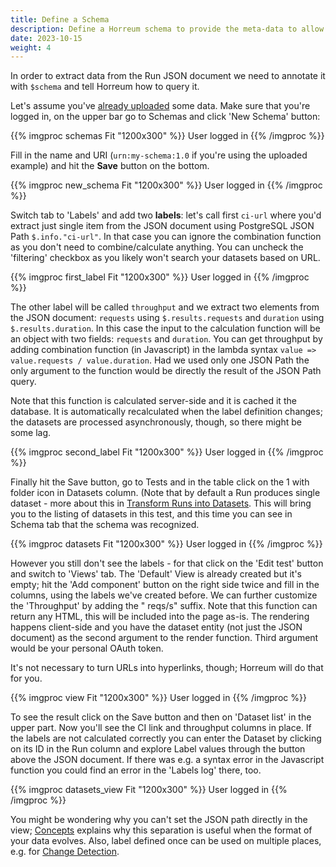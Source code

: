```yaml
---
title: Define a Schema
description: Define a Horreum schema to provide the meta-data to allow Horreum to process Run data
date: 2023-10-15
weight: 4
---
```


In order to extract data from the Run JSON document we need to annotate it with `$schema` and tell Horreum how to query it.

Let's assume you've [already uploaded](./upload.html) some data. Make sure that you're logged in, on the upper bar go to Schemas and click 'New Schema' button:

{{% imgproc schemas Fit "1200x300" %}}
User logged in
{{% /imgproc %}}

Fill in the name and URI (`urn:my-schema:1.0` if you're using the uploaded example) and hit the **Save** button on the bottom.

{{% imgproc new_schema Fit "1200x300" %}}
User logged in
{{% /imgproc %}}

Switch tab to 'Labels' and add two **labels**: let's call first `ci-url` where you'd extract just single item from the JSON document using PostgreSQL JSON Path `$.info."ci-url"`. In that case you can ignore the combination function as you don't need to combine/calculate anything. You can uncheck the 'filtering' checkbox as you likely won't search your datasets based on URL.

{{% imgproc first_label Fit "1200x300" %}}
User logged in
{{% /imgproc %}}

The other label will be called `throughput` and we extract two elements from the JSON document: `requests` using `$.results.requests` and `duration` using `$.results.duration`. In this case the input to the calculation function will be an object with two fields: `requests` and `duration`. You can get throughput by adding combination function (in Javascript) in the lambda syntax `value => value.requests / value.duration`. Had we used only one JSON Path the only argument to the function would be directly the result of the JSON Path query.

Note that this function is calculated server-side and it is cached it the database. It is automatically recalculated when the label definition changes; the datasets are processed asynchronously, though, so there might be some lag.

{{% imgproc second_label Fit "1200x300" %}}
User logged in
{{% /imgproc %}}


Finally hit the Save button, go to Tests and in the table click on the 1 with folder icon in Datasets column. (Note that by default a Run produces single dataset - more about this in [Transform Runs into Datasets](./datasets.html). This will bring you to the listing of datasets in this test, and this time you can see in Schema tab that the schema was recognized.

{{% imgproc datasets Fit "1200x300" %}}
User logged in
{{% /imgproc %}}

However you still don't see the labels - for that click on the 'Edit test' button and switch to 'Views' tab. The 'Default' View is already created but it's empty; hit the 'Add component' button on the right side twice and fill in the columns, using the labels we've created before. We can further customize the 'Throughput' by adding the " reqs/s" suffix. Note that this function can return any HTML, this will be included into the page as-is. The rendering happens client-side and you have the dataset entity (not just the JSON document) as the second argument to the render function. Third argument would be your personal OAuth token.

It's not necessary to turn URLs into hyperlinks, though; Horreum will do that for you.

{{% imgproc view Fit "1200x300" %}}
User logged in
{{% /imgproc %}}

To see the result click on the Save button and then on 'Dataset list' in the upper part. Now you'll see the CI link and throughput columns in place. If the labels are not calculated correctly you can enter the Dataset by clicking on its ID in the Run column and explore Label values through the button above the JSON document. If there was e.g. a syntax error in the Javascript function you could find an error in the 'Labels log' there, too.

{{% imgproc datasets_view Fit "1200x300" %}}
User logged in
{{% /imgproc %}}

You might be wondering why you can't set the JSON path directly in the view; [Concepts](/docs/about/concepts.html) explains why this separation is useful when the format of your data evolves. Also, label defined once can be used on multiple places, e.g. for [Change Detection](./change_detection.html).
